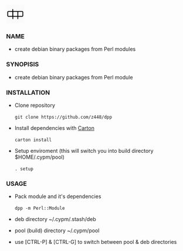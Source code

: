 ![dpp logo](assets/logo50x50.jpg)

### NAME

- create debian binary packages from Perl modules

### SYNOPISIS

- create debian binary packages from Perl module

### INSTALLATION

- Clone repository

    `git clone https://github.com/z448/dpp`

- Install dependencies with [Carton](https://metacpan.org/pod/Carton)

    `carton install`

- Setup enviroment (this will switch you into build directory $HOME/.cypm/pool)

    `. setup`

### USAGE

- Pack module and it's dependencies 

    `dpp -m Perl::Module`
    

- deb directory ~/.cypm/.stash/deb
- pool (build) directory ~/.cypm/pool
- use [CTRL-P] & [CTRL-G] to switch between pool & deb directories



